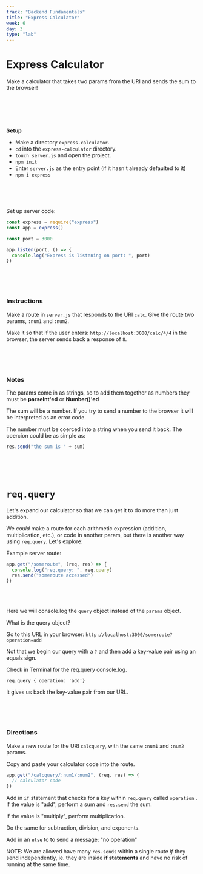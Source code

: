 ```yaml
---
track: "Backend Fundamentals"
title: "Express Calculator"
week: 6
day: 3
type: "lab"
---
```


# Express Calculator

Make a calculator that takes two params from the URI and sends the sum to the browser!

<br>
<br>
<br>
<br>

**Setup**

- Make a directory `express-calculator`.
- `cd` into the `express-calculator` directory.
- `touch server.js` and open the project.
- `npm init`
- Enter `server.js` as the entry point (if it hasn't already defaulted to it)
- `npm i express`

<br>
<br>
<br>

Set up server code:

```javascript
const express = require("express")
const app = express()

const port = 3000

app.listen(port, () => {
  console.log("Express is listening on port: ", port)
})
```

<br>
<br>
<br>

### Instructions

Make a route in `server.js` that responds to the URI `calc`. Give the route two params, `:num1` and `:num2`.

Make it so that if the user enters: `http://localhost:3000/calc/4/4` in the browser, the server sends back a response of `8`.

<br>
<br>
<br>

### Notes

The params come in as strings, so to add them together as numbers they must be **parseInt'ed** or **Number()'ed**

The sum will be a number. If you try to send a number to the browser it will be interpreted as an error code.

The number must be coerced into a string when you send it back. The coercion could be as simple as:

```javascript
res.send("the sum is " + sum)
```

<br>
<br>
<br>

# `req.query`

Let's expand our calculator so that we can get it to do more than just addition.

We _could_ make a route for each arithmetic expression (addition, multiplication, etc.), or code in another param, but there is another way using `req.query`. Let's explore:

Example server route:

```javascript
app.get("/someroute", (req, res) => {
  console.log("req.query: ", req.query)
  res.send("someroute accessed")
})
```

<br>
<br>

Here we will console.log the `query` object instead of the `params` object.

What is the query object?

Go to this URL in your browser: `http://localhost:3000/someroute?operation=add`

Not that we begin our query with a `?` and then add a key-value pair using an equals sign.

Check in Terminal for the req.query console.log.

```shell
req.query { operation: 'add'}
```

It gives us back the key-value pair from our URL.

<br>
<br>
<br>

### Directions

Make a new route for the URI `calcquery`, with the same `:num1` and `:num2` params.

Copy and paste your calculator code into the route.

```javascript
app.get("/calcquery/:num1/:num2", (req, res) => {
  // calculator code
})
```

Add in `if` statement that checks for a key within `req.query` called `operation` . If the value is "add", perform a sum and `res.send` the sum.

If the value is "multiply", perform multiplication.

Do the same for subtraction, division, and exponents.

Add in an `else` to to send a message: "no operation"

NOTE: We are allowed have many `res.sends` within a single route _if_ they send independently, ie. they are inside **if statements** and have no risk of running at the same time.
